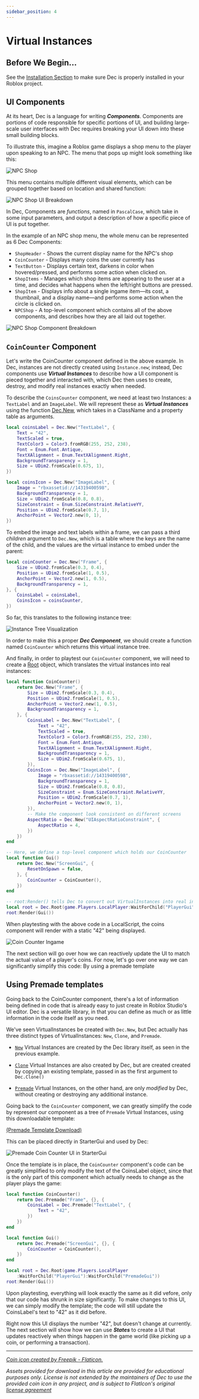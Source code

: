 ```yaml
---
sidebar_position: 4
---
```


# Virtual Instances

## Before We Begin...

See the [Installation Section](../Installation) to make sure Dec is properly
installed in your Roblox project.

## UI Components

At its heart, Dec is a language for writing ***Components***. Components are
portions of code responsible for specific portions of UI, and building
large-scale user interfaces with Dec requires breaking your UI down into these
small building blocks.

To illustrate this, imagine a Roblox game displays a shop menu to the player
upon speaking to an NPC. The menu that pops up might look something like this:

![NPC Shop](/TutorialAssets/Chapter1/VirtualInstance/GecsSeafaringSupplies.jpg)

This menu contains multiple different visual elements, which can be grouped
together based on location and shared function:

![NPC Shop UI Breakdown](/TutorialAssets/Chapter1/VirtualInstance/GecsSeafaringSuppliesComponentBreakdown.jpg)

In Dec, Components are *functions*, named in `PascalCase`, which take in some
input parameters, and output a description of how a specific piece of UI is put
together.

In the example of an NPC shop menu, the whole menu can be represented as 6 Dec
Components:

- `ShopHeader` - Shows the current display name for the NPC's shop
- `CoinCounter` - Displays many coins the user currently has
- `TextButton` - Displays certain text, darkens in color when hovered/pressed,
and performs some action when clicked on.
- `ShopItems` - Manages which shop items are appearing to the user at a time,
and decides what happens when the left/right buttons are pressed.
- `ShopItem` - Displays info about a single ingame item—its cost, a thumbnail,
and a display name—and performs some action when the circle is clicked on.
- `NPCShop` - A top-level component which contains all of the above components,
and describes how they are all laid out together.

![NPC Shop Component Breakdown](/TutorialAssets/Chapter1/VirtualInstance/GecsSeafaringSuppliesComponentBreakdown2.jpg)

## `CoinCounter` Component

Let's write the CoinCounter component defined in the above example. In
Dec, instances are not directly created using `Instance.new`; instead, Dec
components use ***Virtual Instances*** to describe how a UI component is pieced
together and interacted with, which Dec then uses to create, destroy, and modify
real instances exactly when needed.

To describe the `CoinsCounter` component, we need at least two Instances: a
`TextLabel` and an `ImageLabel`. We will represent these as
***Virtual Instances*** using the function [Dec.New](/api/Dec#New), which
takes in a ClassName and a property table as arguments.

```lua
local coinsLabel = Dec.New("TextLabel", {
    Text = "42",
    TextScaled = true,
    TextColor3 = Color3.fromRGB(255, 252, 238),
    Font = Enum.Font.Antique,
    TextXAlignment = Enum.TextXAlignment.Right,
    BackgroundTransparency = 1,
    Size = UDim2.fromScale(0.675, 1),
})
```

```lua
local coinsIcon = Dec.New("ImageLabel", {
    Image = "rbxassetid://14319400598",
    BackgroundTransparency = 1,
    Size = UDim2.fromScale(0.8, 0.8),
    SizeConstraint = Enum.SizeConstraint.RelativeYY,
    Position = UDim2.fromScale(0.7, 1),
    AnchorPoint = Vector2.new(0, 1),
})
```

To embed the image and text labels within a frame, we can pass a third
*children* argument to `Dec.New`, which is a table where the keys are the name
of the child, and the values are the virtual instance to embed under the parent:

```lua
local coinCounter = Dec.New("Frame", {
    Size = UDim2.fromScale(0.3, 0.4),
    Position = UDim2.fromScale(1, 0.5),
    AnchorPoint = Vector2.new(1, 0.5),
    BackgroundTransparency = 1,
}, {
    CoinsLabel = coinsLabel,
    CoinsIcon = coinsCounter,
})
```

So far, this translates to the following instance tree:

![Instance Tree Visualization](/TutorialAssets/Chapter1/VirtualInstance/CoinCounterSimple.jpg)

In order to make this a proper ***Dec Component***, we should create a
function named `CoinCounter` which returns this virtual instance tree.

And finally, in order to playtest our `CoinCounter` component, we will need to
create a [Root](/api/Root) object, which translates the virtual instances into
real instances:

```lua
local function CoinCounter()
    return Dec.New("Frame", {
        Size = UDim2.fromScale(0.3, 0.4),
        Position = UDim2.fromScale(1, 0.5),
        AnchorPoint = Vector2.new(1, 0.5),
        BackgroundTransparency = 1,
    }, {
        CoinsLabel = Dec.New("TextLabel", {
            Text = "42",
            TextScaled = true,
            TextColor3 = Color3.fromRGB(255, 252, 238),
            Font = Enum.Font.Antique,
            TextXAlignment = Enum.TextXAlignment.Right,
            BackgroundTransparency = 1,
            Size = UDim2.fromScale(0.675, 1),
        }),
        CoinsIcon = Dec.New("ImageLabel", {
            Image = "rbxassetid://14319400598",
            BackgroundTransparency = 1,
            Size = UDim2.fromScale(0.8, 0.8),
            SizeConstraint = Enum.SizeConstraint.RelativeYY,
            Position = UDim2.fromScale(0.7, 1),
            AnchorPoint = Vector2.new(0, 1),
        }),
        -- Make the component look consistent on different screens
        AspectRatio = Dec.New("UIAspectRatioConstraint", {
            AspectRatio = 4,
        })
    })
end

-- Here, we define a top-level component which holds our CoinCounter
local function Gui()
    return Dec.New("ScreenGui", {
        ResetOnSpawn = false,
    }, {
        CoinCounter = CoinCounter(),
    })
end

-- root:Render() tells Dec to convert out VirtualInstances into real instances
local root = Dec.Root(game.Players.LocalPlayer:WaitForChild("PlayerGui"))
root:Render(Gui())
```

When playtesting with the above code in a LocalScript, the coins component will
render with a static "42" being displayed.

![Coin Counter Ingame](/TutorialAssets/Chapter1/VirtualInstance/CoinCounterIngame.jpg)

The next section will go over how we can reactively update the UI to match the
actual value of a player's coins. For now, let's go over one way we can
significantly simplify this code: By using a premade template

## Using Premade templates

Going back to the CoinCounter component, there's a lot of information being
defined in code that is already easy to just create in Roblox Studio's UI
editor. Dec is a versatile library, in that you can define as much or as little
information in the code itself as you need.

We've seen VirtualInstances be created with `Dec.New`, but Dec actually has
three distinct types of VirtualInstances: `New`, `Clone`, and `Premade`.

- [`New`](/api/Dec#New) Virtual Instances are created by the Dec library itself,
as seen in the previous example.

- [`Clone`](/api/Dec#Clone) Virtual Instances are also created by Dec, but are
created created by copying an existing template, passed in as the first argument
to `Dec.Clone()`

- [`Premade`](/api/Dec#Premade) Virtual Instances, on the other hand, are only
*modified* by Dec, without creating or destroying any additional instance.

Going back to the `CoinCounter` component, we can greatly simplify the code by
represent our component as a tree of `Premade` Virtual Instances, using this
downloadable template:

<a href="/TutorialAssets/Chapter1/VirtualInstance/PremadeCoinCounter.rbxmx" download target="_blank">(Premade Template Download)</a>

This can be placed directly in StarterGui and used by Dec:

![Premade Coin Counter UI in StarterGui](/TutorialAssets/Chapter1/VirtualInstance/CoinCounterFull.jpg)

Once the template is in place, the `CoinCounter` component's code can be greatly
simplified to only modify the text of the CoinsLabel object, since that is the
only part of this component which actually needs to change as the player plays
the game:

```lua
local function CoinCounter()
    return Dec.Premade("Frame", {}, {
        CoinsLabel = Dec.Premade("TextLabel", {
            Text = "42",
        })
    })
end

local function Gui()
    return Dec.Premade("ScreenGui", {}, {
        CoinCounter = CoinCounter(),
    })
end

local root = Dec.Root(game.Players.LocalPlayer
	:WaitForChild("PlayerGui"):WaitForChild("PremadeGui"))
root:Render(Gui())
```

Upon playtesting, everything will look exactly the same as it did vefore, only
that our code has shrunk in size significantly. To make changes to this UI, we
can simply modify the template; the code will still update the CoinsLabel's
 text to "42" as it did before.

Right now this UI displays the number "42", but doesn't change at currently. The
next section will show how we can use ***States*** to create a UI that updates
reactively when things happen in the game world (like picking up a coin, or
performing a transaction).

----

*[Coin icon created by Freepik - Flaticon.](https://www.flaticon.com/free-icons/coin)*

*Assets provided for download in this article are provided for educational
purposes only. License is not extended by the maintainers of Dec to use the
provided coin icon in any project, and is subject to FlatIcon's original
[license agreement](https://www.freepikcompany.com/legal#nav-flaticon-agreement)*